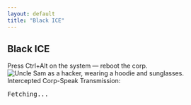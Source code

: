 ```yaml
---
layout: default
title: "Black ICE"
---
```


<div class="black-ice">
  <h2 class="crt-green">Black ICE</h2>
  <div class="rant glitch">
    Press Ctrl+Alt on the system — reboot the corp.<br>
  </div>
  <img src="{{ '/assets/img/1B6599819-uncle-sam-hacker-mxd-130322.webp' | relative_url }}" alt="Uncle Sam as a hacker, wearing a hoodie and sunglasses." class="ice-image">
  <div class="jargon-container">
    <span class="crt-green">Intercepted Corp-Speak Transmission:</span>
    <pre id="jargon-output">Fetching...</pre>
  </div>
  <script>
    fetch('https://corporatebs-generator.sameerkumar.website/')
      .then(response => response.json())
      .then(data => { document.getElementById('jargon-output').textContent = `> ${data.phrase}`; });
  </script>
</div>
